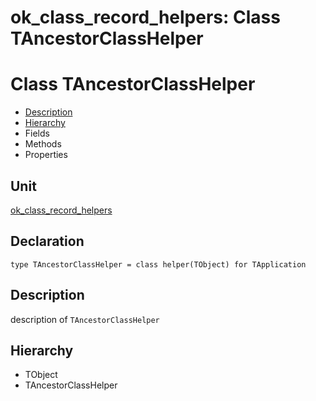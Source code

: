 # ok\_class\_record\_helpers: Class TAncestorClassHelper


# Class TAncestorClassHelper
<span id="TAncestorClassHelper"/>

- [Description](#PasDoc-Description)
- [Hierarchy](#PasDoc-Hierarchy)
- Fields
- Methods
- Properties

<span id="PasDoc-Description"/>

## Unit


[ok\_class\_record\_helpers](ok_class_record_helpers.md)


## Declaration


```type TAncestorClassHelper = class helper(TObject) for TApplication```


## Description
description of `TAncestorClassHelper`

## Hierarchy


<span id="PasDoc-Hierarchy"/>

- TObject
- TAncestorClassHelper


